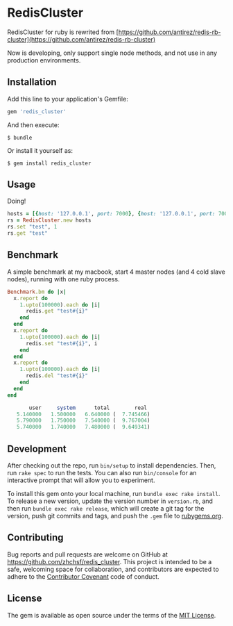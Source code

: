 # RedisCluster

RedisCluster for ruby is rewrited from [https://github.com/antirez/redis-rb-cluster](https://github.com/antirez/redis-rb-cluster)

Now is developing, only support single node methods, and not use in any production environments.


## Installation

Add this line to your application's Gemfile:

```ruby
gem 'redis_cluster'
```

And then execute:

    $ bundle

Or install it yourself as:

    $ gem install redis_cluster

## Usage

Doing!

```ruby
hosts = [{host: '127.0.0.1', port: 7000}, {host: '127.0.0.1', port: 7001}]  # don't need all, gem can auto detect all nodes, and process failover if some master nodes down
rs = RedisCluster.new hosts
rs.set "test", 1
rs.get "test"
```

## Benchmark

A simple benchmark at my macbook, start 4 master nodes (and 4 cold slave nodes), running with one ruby process.

```ruby
Benchmark.bm do |x|
  x.report do
    1.upto(100000).each do |i|
      redis.get "test#{i}"
    end
  end
  x.report do
    1.upto(100000).each do |i|
      redis.set "test#{i}", i
    end
  end
  x.report do
    1.upto(100000).each do |i|
      redis.del "test#{i}"
    end
  end
end
```

```ruby
       user     system      total        real
   5.140000   1.500000   6.640000 (  7.745466)
   5.790000   1.750000   7.540000 (  9.767004)
   5.740000   1.740000   7.480000 (  9.649341)
```

## Development

After checking out the repo, run `bin/setup` to install dependencies. Then, run `rake spec` to run the tests. You can also run `bin/console` for an interactive prompt that will allow you to experiment.

To install this gem onto your local machine, run `bundle exec rake install`. To release a new version, update the version number in `version.rb`, and then run `bundle exec rake release`, which will create a git tag for the version, push git commits and tags, and push the `.gem` file to [rubygems.org](https://rubygems.org).

## Contributing

Bug reports and pull requests are welcome on GitHub at https://github.com/zhchsf/redis_cluster. This project is intended to be a safe, welcoming space for collaboration, and contributors are expected to adhere to the [Contributor Covenant](http://contributor-covenant.org) code of conduct.


## License

The gem is available as open source under the terms of the [MIT License](http://opensource.org/licenses/MIT).

